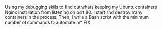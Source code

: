 Using my debugging skills to find out whats keeping my Ubuntu containers Nginx
installation from listening on port 80. I start and destroy many containers in
the process. Then, I write a Bash script with the minimum number of commands to
automate mY FIX.
